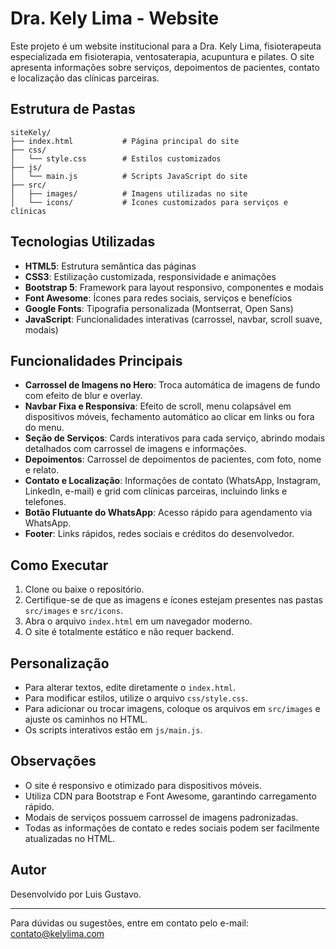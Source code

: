 # Dra. Kely Lima - Website

Este projeto é um website institucional para a Dra. Kely Lima, fisioterapeuta especializada em fisioterapia, ventosaterapia, acupuntura e pilates. O site apresenta informações sobre serviços, depoimentos de pacientes, contato e localização das clínicas parceiras.

## Estrutura de Pastas

```
siteKely/
├── index.html           # Página principal do site
├── css/
│   └── style.css        # Estilos customizados
├── js/
│   └── main.js          # Scripts JavaScript do site
├── src/
│   ├── images/          # Imagens utilizadas no site
│   └── icons/           # Ícones customizados para serviços e clínicas
```

## Tecnologias Utilizadas

- **HTML5**: Estrutura semântica das páginas
- **CSS3**: Estilização customizada, responsividade e animações
- **Bootstrap 5**: Framework para layout responsivo, componentes e modais
- **Font Awesome**: Ícones para redes sociais, serviços e benefícios
- **Google Fonts**: Tipografia personalizada (Montserrat, Open Sans)
- **JavaScript**: Funcionalidades interativas (carrossel, navbar, scroll suave, modais)

## Funcionalidades Principais

- **Carrossel de Imagens no Hero**: Troca automática de imagens de fundo com efeito de blur e overlay.
- **Navbar Fixa e Responsiva**: Efeito de scroll, menu colapsável em dispositivos móveis, fechamento automático ao clicar em links ou fora do menu.
- **Seção de Serviços**: Cards interativos para cada serviço, abrindo modais detalhados com carrossel de imagens e informações.
- **Depoimentos**: Carrossel de depoimentos de pacientes, com foto, nome e relato.
- **Contato e Localização**: Informações de contato (WhatsApp, Instagram, LinkedIn, e-mail) e grid com clínicas parceiras, incluindo links e telefones.
- **Botão Flutuante do WhatsApp**: Acesso rápido para agendamento via WhatsApp.
- **Footer**: Links rápidos, redes sociais e créditos do desenvolvedor.

## Como Executar

1. Clone ou baixe o repositório.
2. Certifique-se de que as imagens e ícones estejam presentes nas pastas `src/images` e `src/icons`.
3. Abra o arquivo `index.html` em um navegador moderno.
4. O site é totalmente estático e não requer backend.

## Personalização

- Para alterar textos, edite diretamente o `index.html`.
- Para modificar estilos, utilize o arquivo `css/style.css`.
- Para adicionar ou trocar imagens, coloque os arquivos em `src/images` e ajuste os caminhos no HTML.
- Os scripts interativos estão em `js/main.js`.

## Observações

- O site é responsivo e otimizado para dispositivos móveis.
- Utiliza CDN para Bootstrap e Font Awesome, garantindo carregamento rápido.
- Modais de serviços possuem carrossel de imagens padronizadas.
- Todas as informações de contato e redes sociais podem ser facilmente atualizadas no HTML.

## Autor

Desenvolvido por Luis Gustavo.

---

Para dúvidas ou sugestões, entre em contato pelo e-mail: contato@kelylima.com
